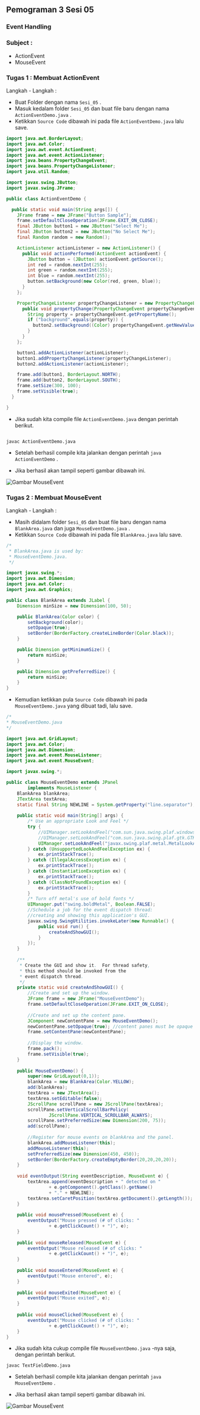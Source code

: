 ## Pemograman 3 Sesi 05 ##

### Event Handling ###

### Subject : ###

- ActionEvent
- MouseEvent

### Tugas 1 : Membuat ActionEvent ###

Langkah - Langkah :

* Buat Folder dengan nama `Sesi_05` .
* Masuk kedalam folder `Sesi_05` dan buat file baru dengan nama `ActionEventDemo.java` .
* Ketikkan `Source Code` dibawah ini pada file `ActionEventDemo.java` lalu save. 

``` java
import java.awt.BorderLayout;
import java.awt.Color;
import java.awt.event.ActionEvent;
import java.awt.event.ActionListener;
import java.beans.PropertyChangeEvent;
import java.beans.PropertyChangeListener;
import java.util.Random;

import javax.swing.JButton;
import javax.swing.JFrame;

public class ActionEventDemo {

  public static void main(String args[]) {
    JFrame frame = new JFrame("Button Sample");
    frame.setDefaultCloseOperation(JFrame.EXIT_ON_CLOSE);
    final JButton button1 = new JButton("Select Me");
    final JButton button2 = new JButton("No Select Me");
    final Random random = new Random();

    ActionListener actionListener = new ActionListener() {
      public void actionPerformed(ActionEvent actionEvent) {
        JButton button = (JButton) actionEvent.getSource();
        int red = random.nextInt(255);
        int green = random.nextInt(255);
        int blue = random.nextInt(255);
        button.setBackground(new Color(red, green, blue));
      }
    };

    PropertyChangeListener propertyChangeListener = new PropertyChangeListener() {
      public void propertyChange(PropertyChangeEvent propertyChangeEvent) {
        String property = propertyChangeEvent.getPropertyName();
        if ("background".equals(property)) {
          button2.setBackground((Color) propertyChangeEvent.getNewValue());
        }
      }
    };

    button1.addActionListener(actionListener);
    button1.addPropertyChangeListener(propertyChangeListener);
    button2.addActionListener(actionListener);

    frame.add(button1, BorderLayout.NORTH);
    frame.add(button2, BorderLayout.SOUTH);
    frame.setSize(300, 100);
    frame.setVisible(true);
  }

}
```






* Jika sudah kita compile file `ActionEventDemo.java` dengan perintah berikut.

``` 

javac ActionEventDemo.java 

```

* Setelah berhasil compile kita jalankan dengan perintah `java ActionEventDemo` .

* Jika berhasil akan tampil seperti gambar dibawah ini.

![Gambar MouseEvent](./images/ActionEvent.png)


### Tugas 2 : Membuat MouseEvent ###

Langkah - Langkah :

* Masih didalam folder `Sesi_05` dan buat file baru dengan nama `BlankArea.java` dan juga `MouseEventDemo.java` .
* Ketikkan `Source Code` dibawah ini pada file `BlankArea.java` lalu save. 

``` java
/*
 * BlankArea.java is used by:
 * MouseEventDemo.java.
 */

import javax.swing.*;
import java.awt.Dimension;
import java.awt.Color;
import java.awt.Graphics;

public class BlankArea extends JLabel {
    Dimension minSize = new Dimension(100, 50);

    public BlankArea(Color color) {
        setBackground(color);
        setOpaque(true);
        setBorder(BorderFactory.createLineBorder(Color.black));
    }

    public Dimension getMinimumSize() {
        return minSize;
    }

    public Dimension getPreferredSize() {
        return minSize;
    }
}
```

* Kemudian ketikkan pula `Source Code` dibawah ini pada `MouseEventDemo.java` yang dibuat tadi, lalu save.

``` java
/*
* MouseEventDemo.java
*/

import java.awt.GridLayout;
import java.awt.Color;
import java.awt.Dimension;
import java.awt.event.MouseListener;
import java.awt.event.MouseEvent;

import javax.swing.*;

public class MouseEventDemo extends JPanel
        implements MouseListener {
    BlankArea blankArea;
    JTextArea textArea;
    static final String NEWLINE = System.getProperty("line.separator");
    
    public static void main(String[] args) {
        /* Use an appropriate Look and Feel */
        try {
            //UIManager.setLookAndFeel("com.sun.java.swing.plaf.windows.WindowsLookAndFeel");
            //UIManager.setLookAndFeel("com.sun.java.swing.plaf.gtk.GTKLookAndFeel");
            UIManager.setLookAndFeel("javax.swing.plaf.metal.MetalLookAndFeel");
        } catch (UnsupportedLookAndFeelException ex) {
            ex.printStackTrace();
        } catch (IllegalAccessException ex) {
            ex.printStackTrace();
        } catch (InstantiationException ex) {
            ex.printStackTrace();
        } catch (ClassNotFoundException ex) {
            ex.printStackTrace();
        }
        /* Turn off metal's use of bold fonts */
        UIManager.put("swing.boldMetal", Boolean.FALSE);
        //Schedule a job for the event dispatch thread:
        //creating and showing this application's GUI.
        javax.swing.SwingUtilities.invokeLater(new Runnable() {
            public void run() {
                createAndShowGUI();
            }
        });
    }
    
    /**
     * Create the GUI and show it.  For thread safety,
     * this method should be invoked from the
     * event dispatch thread.
     */
    private static void createAndShowGUI() {
        //Create and set up the window.
        JFrame frame = new JFrame("MouseEventDemo");
        frame.setDefaultCloseOperation(JFrame.EXIT_ON_CLOSE);
        
        //Create and set up the content pane.
        JComponent newContentPane = new MouseEventDemo();
        newContentPane.setOpaque(true); //content panes must be opaque
        frame.setContentPane(newContentPane);
        
        //Display the window.
        frame.pack();
        frame.setVisible(true);
    }
    
    public MouseEventDemo() {
        super(new GridLayout(0,1));
        blankArea = new BlankArea(Color.YELLOW);
        add(blankArea);
        textArea = new JTextArea();
        textArea.setEditable(false);
        JScrollPane scrollPane = new JScrollPane(textArea);
        scrollPane.setVerticalScrollBarPolicy(
                JScrollPane.VERTICAL_SCROLLBAR_ALWAYS);
        scrollPane.setPreferredSize(new Dimension(200, 75));
        add(scrollPane);
        
        //Register for mouse events on blankArea and the panel.
        blankArea.addMouseListener(this);
        addMouseListener(this);
        setPreferredSize(new Dimension(450, 450));
        setBorder(BorderFactory.createEmptyBorder(20,20,20,20));
    }
    
    void eventOutput(String eventDescription, MouseEvent e) {
        textArea.append(eventDescription + " detected on "
                + e.getComponent().getClass().getName()
                + "." + NEWLINE);
        textArea.setCaretPosition(textArea.getDocument().getLength());
    }
    
    public void mousePressed(MouseEvent e) {
        eventOutput("Mouse pressed (# of clicks: "
                + e.getClickCount() + ")", e);
    }
    
    public void mouseReleased(MouseEvent e) {
        eventOutput("Mouse released (# of clicks: "
                + e.getClickCount() + ")", e);
    }
    
    public void mouseEntered(MouseEvent e) {
        eventOutput("Mouse entered", e);
    }
    
    public void mouseExited(MouseEvent e) {
        eventOutput("Mouse exited", e);
    }
    
    public void mouseClicked(MouseEvent e) {
        eventOutput("Mouse clicked (# of clicks: "
                + e.getClickCount() + ")", e);
    }
}
```

* Jika sudah kita cukup compile file `MouseEventDemo.java` -nya saja, dengan perintah berikut.

``` 
javac TextFieldDemo.java 
```

* Setelah berhasil compile kita jalankan dengan perintah `java MouseEventDemo` .

* Jika berhasil akan tampil seperti gambar dibawah ini.

![Gambar MouseEvent](./images/MouseEvent.png)
